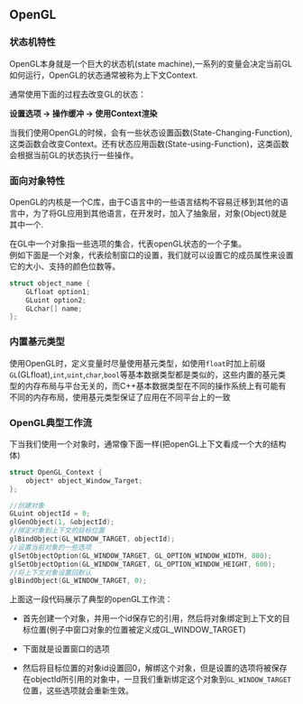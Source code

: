 ## OpenGL  

### 状态机特性     

OpenGL本身就是一个巨大的状态机(state machine),一系列的变量会决定当前GL如何运行，OpenGL的状态通常被称为上下文Context.         

通常使用下面的过程去改变GL的状态：     

**设置选项    ->    操作缓冲     ->    使用Context渲染**       

当我们使用OpenGL的时候，会有一些状态设置函数(State-Changing-Function),这类函数会改变Context。还有状态应用函数(State-using-Function)，这类函数会根据当前GL的状态执行一些操作。        


### 面向对象特性      

OpenGL的内核是一个C库，由于C语言中的一些语言结构不容易迁移到其他的语言中，为了将GL应用到其他语言，在开发时，加入了抽象层，对象(Object)就是其中一个.         

在GL中一个对象指一些选项的集合，代表openGL状态的一个子集。      
例如下面是一个对象，代表绘制窗口的设置，我们就可以设置它的成员属性来设置它的大小、支持的颜色位数等。       

```c++
struct object_name {
    GLfloat option1;
    GLuint option2;
    GLchar[] name;
};
```      

### 内置基元类型     

使用OpenGL时，定义变量时尽量使用基元类型，如使用`float`时加上前缀`GL`(GLfloat),`int`,`uint`,`char`,`bool`等基本数据类型都是类似的，这些内置的基元类型的内存布局与平台无关的，而C++基本数据类型在不同的操作系统上有可能有不同的内存布局，使用基元类型保证了应用在不同平台上的一致       



### OpenGL典型工作流     

下当我们使用一个对象时，通常像下面一样(把openGL上下文看成一个大的结构体)     

```c++
struct OpenGL_Context {
    object* object_Window_Target;
};
```       

```c++
//创建对象
GLuint objectId = 0;
glGenObject(1, &objectId);
//绑定对象到上下文的目标位置
glBindObject(GL_WINDOW_TARGET, objectId);
//设置当前对象的一些选项    
glSetObjectOption(GL_WINDOW_TARGET, GL_OPTION_WINDOW_WIDTH, 800);
glSetObjectOption(GL_WINDOW_TARGET, GL_OPTION_WINDOW_HEIGHT, 600);
//将上下文对象设置回默认      
glBindObject(GL_WINDOW_TARGET, 0);
```   

上面这一段代码展示了典型的openGL工作流：

* 首先创建一个对象，并用一个id保存它的引用，然后将对象绑定到上下文的目标位置(例子中窗口对象的位置被定义成GL_WINDOW_TARGET)   

* 下面就是设置窗口的选项       

* 然后将目标位置的对象id设置回0，解绑这个对象，但是设置的选项将被保存在objectId所引用的对象中，一旦我们重新绑定这个对象到`GL_WINDOW_TARGET`位置，这些选项就会重新生效。         

